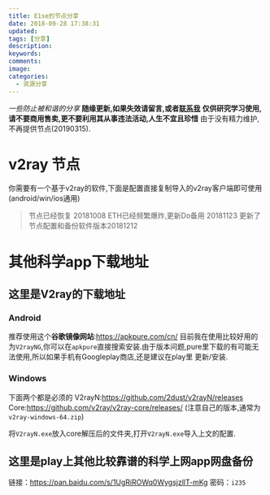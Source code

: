 ```yaml
---
title: E1se的节点分享
date: 2018-09-28 17:38:31
updated:
tags: [分享]
description:
keywords:
comments:
image:
categories:
  - 资源分享
---
```

*一些防止被和谐的分享*
**随缘更新,如果失效请留言,或者[联系我](https://e1sewhere.github.io/about/)**
**仅供研究学习使用,请不要商用售卖,更不要利用其从事违法活动,人生不宜且珍惜**
由于没有精力维护,不再提供节点(20190315).
<!--more-->

# v2ray 节点

你需要有一个基于v2ray的软件,下面是配置直接复制导入的v2ray客户端即可使用(android/win/ios通用)
> 节点已经恢复 20181008
> ETH已经频繁爆炸,更新Do备用 20181123
> 更新了节点配置和备份软件版本20181212




# 其他科学app下载地址

## 这里是V2ray的下载地址
### Android
推荐使用这个**谷歌镜像网站**:https://apkpure.com/cn/
目前我在使用比较好用的为`V2rayNG`,你可以在`apkpure`直接搜索安装.由于版本问题,pure里下载的有可能无法使用,所以如果手机有Googleplay商店,还是建议在play里 更新/安装.

### Windows
下面两个都是必须的
V2rayN:https://github.com/2dust/v2rayN/releases
Core:https://github.com/v2ray/v2ray-core/releases/  (注意自己的版本,通常为`v2ray-windows-64.zip`)

将`V2rayN.exe`放入core解压后的文件夹,打开`V2rayN.exe`导入上文的配置.


## 这里是play上其他比较靠谱的科学上网app网盘备份
链接：https://pan.baidu.com/s/1UgRiROWq0WygsjzllT-mKg
密码：`i235`